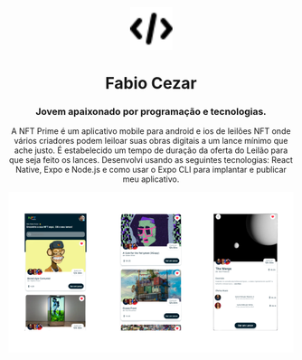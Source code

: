 <div align="center">
    <img src="./assets/images/logo1.png" width="75">
    <h1>
        Fabio Cezar
    </h1>
    <h3>Jovem apaixonado por programação e tecnologias.</h3>
    <p>A NFT Prime é um aplicativo mobile para android e ios de leilões NFT onde vários criadores podem leiloar suas obras digitais a um lance mínimo que ache justo. É estabelecido um tempo de duração da oferta do Leilão para que seja feito os lances. Desenvolvi usando as seguintes tecnologias: React Native, Expo e Node.js e como usar o Expo CLI para implantar e publicar meu aplicativo.</p>
</div>

<img src="./assets/images/portfolio.png">
